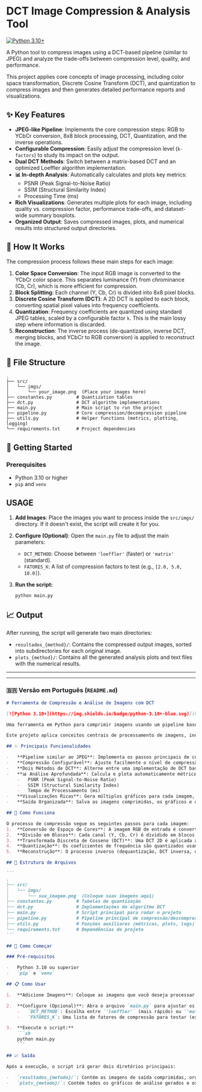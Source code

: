 # DCT Image Compression & Analysis Tool

[![Python 3.10+](https://img.shields.io/badge/python-3.10+-blue.svg)](https://www.python.org/downloads/)

A Python tool to compress images using a DCT-based pipeline (similar to JPEG) and analyze the trade-offs between compression level, quality, and performance.

This project applies core concepts of image processing, including color space transformation, Discrete Cosine Transform (DCT), and quantization to compress images and then generates detailed performance reports and visualizations.

## ✨ Key Features

-   **JPEG-like Pipeline**: Implements the core compression steps: RGB to YCbCr conversion, 8x8 block processing, DCT, Quantization, and the inverse operations.
-   **Configurable Compression**: Easily adjust the compression level (`k-factors`) to study its impact on the output.
-   **Dual DCT Methods**: Switch between a matrix-based DCT and an optimized Loeffler algorithm implementation.
-   **📊 In-depth Analysis**: Automatically calculates and plots key metrics:
    -   PSNR (Peak Signal-to-Noise Ratio)
    -   SSIM (Structural Similarity Index)
    -   Processing Time (ms)
-   **Rich Visualizations**: Generates multiple plots for each image, including quality vs. compression factor, performance trade-offs, and dataset-wide summary boxplots.
-   **Organized Output**: Saves compressed images, plots, and numerical results into structured output directories.

## 🔧 How It Works

The compression process follows these main steps for each image:
1.  **Color Space Conversion**: The input RGB image is converted to the YCbCr color space. This separates luminance (Y) from chrominance (Cb, Cr), which is more efficient for compression.
2.  **Block Splitting**: Each channel (Y, Cb, Cr) is divided into 8x8 pixel blocks.
3.  **Discrete Cosine Transform (DCT)**: A 2D DCT is applied to each block, converting spatial pixel values into frequency coefficients.
4.  **Quantization**: Frequency coefficients are quantized using standard JPEG tables, scaled by a configurable factor `k`. This is the main lossy step where information is discarded.
5.  **Reconstruction**: The inverse process (de-quantization, inverse DCT, merging blocks, and YCbCr to RGB conversion) is applied to reconstruct the image.

## 📂 File Structure

```
.
├── src/
│   └── imgs/
│       └── your_image.png  (Place your images here)
├── constantes.py         # Quantization tables
├── dct.py                # DCT algorithm implementations
├── main.py               # Main script to run the project
├── pipeline.py           # Core compression/decompression pipeline
├── utils.py              # Helper functions (metrics, plotting, logging)
└── requirements.txt      # Project dependencies
```

## 🚀 Getting Started

### Prerequisites

-   Python 3.10 or higher
-   `pip` and `venv`

## USAGE

1.  **Add Images**: Place the images you want to process inside the `src/imgs/` directory. If it doesn't exist, the script will create it for you.

2.  **Configure (Optional)**: Open the `main.py` file to adjust the main parameters:
    -   `DCT_METHOD`: Choose between `'loeffler'` (faster) or `'matrix'` (standard).
    -   `FATORES_K`: A list of compression factors to test (e.g., `[2.0, 5.0, 10.0]`).

3.  **Run the script:**
    ```sh
    python main.py
    ```

## 📈 Output

After running, the script will generate two main directories:

-   `resultados_{method}/`: Contains the compressed output images, sorted into subdirectories for each original image.
-   `plots_{method}/`: Contains all the generated analysis plots and text files with the numerical results.

---
---

### 🇧🇷 Versão em Português (`README.md`)

````markdown
# Ferramenta de Compressão e Análise de Imagens com DCT

[![Python 3.10+](https://img.shields.io/badge/python-3.10+-blue.svg)](https://www.python.org/downloads/)

Uma ferramenta em Python para comprimir imagens usando um pipeline baseado em DCT e analisar os trade-offs entre nível de compressão, qualidade e performance.

Este projeto aplica conceitos centrais de processamento de imagens, incluindo transformação de espaço de cores, Transformada Discreta de Cosseno (DCT) e quantização para comprimir imagens, gerando em seguida relatórios de desempenho e visualizações detalhadas.

## ✨ Principais Funcionalidades

-   **Pipeline similar ao JPEG**: Implementa os passos principais de compressão: conversão de RGB para YCbCr, processamento em blocos 8x8, DCT, Quantização e as operações inversas.
-   **Compressão Configurável**: Ajuste facilmente o nível de compressão (`fatores k`) para estudar seu impacto no resultado.
-   **Dois Métodos de DCT**: Alterne entre uma implementação de DCT baseada em matriz e um algoritmo otimizado de Loeffler.
-   **📊 Análise Aprofundada**: Calcula e plota automaticamente métricas essenciais:
    -   PSNR (Peak Signal-to-Noise Ratio)
    -   SSIM (Structural Similarity Index)
    -   Tempo de Processamento (ms)
-   **Visualizações Ricas**: Gera múltiplos gráficos para cada imagem, incluindo qualidade vs. fator de compressão, trade-offs de performance e boxplots que resumem os resultados de todo o dataset.
-   **Saída Organizada**: Salva as imagens comprimidas, os gráficos e os resultados numéricos em diretórios de saída estruturados.

## 🔧 Como Funciona

O processo de compressão segue os seguintes passos para cada imagem:
1.  **Conversão de Espaço de Cores**: A imagem RGB de entrada é convertida para o espaço de cores YCbCr. Isso separa a luminância (Y) da crominância (Cb, Cr), o que é mais eficiente para a compressão.
2.  **Divisão em Blocos**: Cada canal (Y, Cb, Cr) é dividido em blocos de 8x8 pixels.
3.  **Transformada Discreta de Cosseno (DCT)**: Uma DCT 2D é aplicada a cada bloco, convertendo valores espaciais de pixels em coeficientes de frequência.
4.  **Quantização**: Os coeficientes de frequência são quantizados usando tabelas padrão do JPEG, escalonadas por um fator `k` configurável. Este é o principal passo com perdas, onde informação é descartada.
5.  **Reconstrução**: O processo inverso (dequantização, DCT inversa, união dos blocos e conversão de YCbCr para RGB) é aplicado para reconstruir a imagem.

## 📂 Estrutura de Arquivos

```
.
├── src/
│   └── imgs/
│       └── sua_imagem.png  (Coloque suas imagens aqui)
├── constantes.py         # Tabelas de quantização
├── dct.py                # Implementações do algoritmo DCT
├── main.py               # Script principal para rodar o projeto
├── pipeline.py           # Pipeline principal de compressão/descompressão
├── utils.py              # Funções auxiliares (métricas, plots, logs)
└── requirements.txt      # Dependências do projeto
```

## 🚀 Como Começar

### Pré-requisitos

-   Python 3.10 ou superior
-   `pip` e `venv`

## 📋 Como Usar

1.  **Adicione Imagens**: Coloque as imagens que você deseja processar dentro do diretório `src/imgs/`. Se ele não existir, o script o criará para você.

2.  **Configure (Opcional)**: Abra o arquivo `main.py` para ajustar os parâmetros principais:
    -   `DCT_METHOD`: Escolha entre `'loeffler'` (mais rápido) ou `'matrix'` (padrão).
    -   `FATORES_K`: Uma lista de fatores de compressão para testar (ex: `[2.0, 5.0, 10.0]`).

3.  **Execute o script:**
    ```sh
    python main.py
    ```

## 📈 Saída

Após a execução, o script irá gerar dois diretórios principais:

-   `resultados_{metodo}/`: Contém as imagens de saída comprimidas, organizadas em subdiretórios para cada imagem original.
-   `plots_{metodo}/`: Contém todos os gráficos de análise gerados e os arquivos de texto com os resultados numéricos.